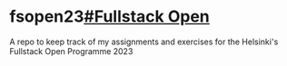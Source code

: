 

# fsopen23[#Fullstack Open](https://fullstackopen.com/en/)
A repo to keep track of my assignments and exercises for the Helsinki's Fullstack Open Programme 2023
